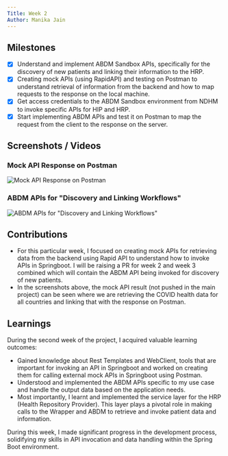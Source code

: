 ```yaml
---
Title: Week 2
Author: Manika Jain
---
```


## Milestones
- [x] Understand and implement ABDM Sandbox APIs, specifically for the discovery of new patients and linking their information to the HRP.
- [x] Creating mock APIs (using RapidAPI) and testing on Postman to understand retrieval of information from the backend and how to map requests to the response on the local machine.
- [x] Get access credentials to the ABDM Sandbox environment from NDHM to invoke specific APIs for HIP and HRP.
- [x] Start implementing ABDM APIs and test it on Postman to map the request from the client to the response on the server. 

## Screenshots / Videos
### Mock API Response on Postman
![Mock API Response on Postman](https://github.com/manikajain11/c4gt-milestones/assets/72864182/add08f67-2603-47de-9723-881fe737a6f5)

### ABDM APIs for "Discovery and Linking Workflows"
![ABDM APIs for "Discovery and Linking Workflows"](https://github.com/manikajain11/c4gt-milestones/assets/72864182/be91edb4-1000-405c-9c7c-50e6f8d290ad)


## Contributions
- For this particular week, I focused on creating mock APIs for retrieving data from the backend using Rapid API to understand how to invoke APIs in Springboot. I will be raising a PR for week 2 and week 3 combined which will contain the ABDM API being invoked for discovery of new patients. 
- In the screenshots above, the mock API result (not pushed in the main project) can be seen where we are retrieving the COVID health data for all countries and linking that with the response on Postman. 

## Learnings
During the second week of the project, I acquired valuable learning outcomes:
- Gained knowledge about Rest Templates and WebClient, tools that are important for invoking an API in Springboot and worked on creating them for calling external mock APIs in Springboot using Postman.
- Understood and implemented the ABDM APIs specific to my use case and handle the output data based on the application needs. 
- Most importantly, I learnt and implemented the service layer for the HRP (Health Repository Provider). This layer plays a pivotal role in making calls to the Wrapper and ABDM to retrieve and invoke patient data and information.

During this week, I made significant progress in the development process, solidifying my skills in API invocation and data handling within the Spring Boot environment. 

